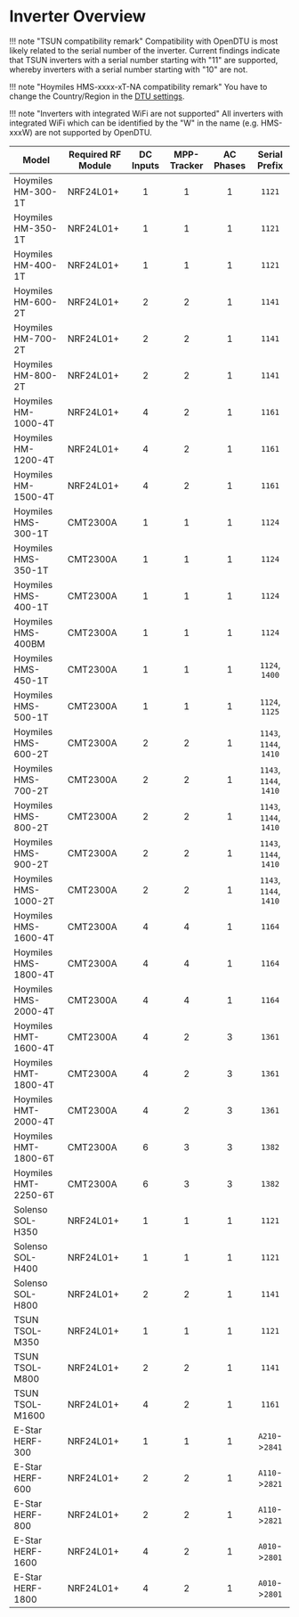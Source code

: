 # Inverter Overview

!!! note "TSUN compatibility remark"
    Compatibility with OpenDTU is most likely related to the serial number of the inverter. Current findings indicate that TSUN inverters with a serial number starting with "11" are supported, whereby inverters with a serial number starting with "10" are not.

!!! note "Hoymiles HMS-xxxx-xT-NA compatibility remark"
    You have to change the Country/Region in the [DTU settings](../firmware/configuration/dtu_settings.md#cmt2300a-regioncountry).

!!! note "Inverters with integrated WiFi are not supported"
    All inverters with integrated WiFi which can be identified by the "W" in the name (e.g. HMS-xxxW) are not supported by OpenDTU.

| Model                | Required RF Module | DC Inputs | MPP-Tracker | AC Phases | Serial Prefix          |
| ---------------------| ------------------ | :-------: | :---------: | :-------: | :--------------------: |
| Hoymiles HM-300-1T   | NRF24L01+          | 1         | 1           | 1         | `1121`                 |
| Hoymiles HM-350-1T   | NRF24L01+          | 1         | 1           | 1         | `1121`                 |
| Hoymiles HM-400-1T   | NRF24L01+          | 1         | 1           | 1         | `1121`                 |
| Hoymiles HM-600-2T   | NRF24L01+          | 2         | 2           | 1         | `1141`                 |
| Hoymiles HM-700-2T   | NRF24L01+          | 2         | 2           | 1         | `1141`                 |
| Hoymiles HM-800-2T   | NRF24L01+          | 2         | 2           | 1         | `1141`                 |
| Hoymiles HM-1000-4T  | NRF24L01+          | 4         | 2           | 1         | `1161`                 |
| Hoymiles HM-1200-4T  | NRF24L01+          | 4         | 2           | 1         | `1161`                 |
| Hoymiles HM-1500-4T  | NRF24L01+          | 4         | 2           | 1         | `1161`                 |
| Hoymiles HMS-300-1T  | CMT2300A           | 1         | 1           | 1         | `1124`                 |
| Hoymiles HMS-350-1T  | CMT2300A           | 1         | 1           | 1         | `1124`                 |
| Hoymiles HMS-400-1T  | CMT2300A           | 1         | 1           | 1         | `1124`                 |
| Hoymiles HMS-400BM   | CMT2300A           | 1         | 1           | 1         | `1124`                 |
| Hoymiles HMS-450-1T  | CMT2300A           | 1         | 1           | 1         | `1124`, `1400`         |
| Hoymiles HMS-500-1T  | CMT2300A           | 1         | 1           | 1         | `1124`, `1125`         |
| Hoymiles HMS-600-2T  | CMT2300A           | 2         | 2           | 1         | `1143`, `1144`, `1410` |
| Hoymiles HMS-700-2T  | CMT2300A           | 2         | 2           | 1         | `1143`, `1144`, `1410` |
| Hoymiles HMS-800-2T  | CMT2300A           | 2         | 2           | 1         | `1143`, `1144`, `1410` |
| Hoymiles HMS-900-2T  | CMT2300A           | 2         | 2           | 1         | `1143`, `1144`, `1410` |
| Hoymiles HMS-1000-2T | CMT2300A           | 2         | 2           | 1         | `1143`, `1144`, `1410` |
| Hoymiles HMS-1600-4T | CMT2300A           | 4         | 4           | 1         | `1164`                 |
| Hoymiles HMS-1800-4T | CMT2300A           | 4         | 4           | 1         | `1164`                 |
| Hoymiles HMS-2000-4T | CMT2300A           | 4         | 4           | 1         | `1164`                 |
| Hoymiles HMT-1600-4T | CMT2300A           | 4         | 2           | 3         | `1361`                 |
| Hoymiles HMT-1800-4T | CMT2300A           | 4         | 2           | 3         | `1361`                 |
| Hoymiles HMT-2000-4T | CMT2300A           | 4         | 2           | 3         | `1361`                 |
| Hoymiles HMT-1800-6T | CMT2300A           | 6         | 3           | 3         | `1382`                 |
| Hoymiles HMT-2250-6T | CMT2300A           | 6         | 3           | 3         | `1382`                 |
| Solenso SOL-H350     | NRF24L01+          | 1         | 1           | 1         | `1121`                 |
| Solenso SOL-H400     | NRF24L01+          | 1         | 1           | 1         | `1121`                 |
| Solenso SOL-H800     | NRF24L01+          | 2         | 2           | 1         | `1141`                 |
| TSUN TSOL-M350       | NRF24L01+          | 1         | 1           | 1         | `1121`                 |
| TSUN TSOL-M800       | NRF24L01+          | 2         | 2           | 1         | `1141`                 |
| TSUN TSOL-M1600      | NRF24L01+          | 4         | 2           | 1         | `1161`                 |
| E-Star HERF-300      | NRF24L01+          | 1         | 1           | 1         | `A210`->`2841`         |
| E-Star HERF-600      | NRF24L01+          | 2         | 2           | 1         | `A110`->`2821`         |
| E-Star HERF-800      | NRF24L01+          | 2         | 2           | 1         | `A110`->`2821`         |
| E-Star HERF-1600     | NRF24L01+          | 4         | 2           | 1         | `A010`->`2801`         |
| E-Star HERF-1800     | NRF24L01+          | 4         | 2           | 1         | `A010`->`2801`         |

